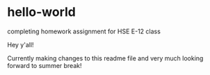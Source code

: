 # hello-world
completing homework assignment for HSE E-12 class

Hey y'all!

Currently making changes to this readme file and very much looking forward to summer break! 

